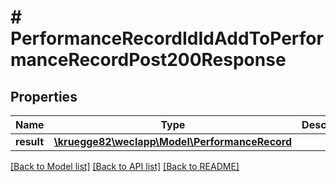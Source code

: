 # # PerformanceRecordIdIdAddToPerformanceRecordPost200Response

## Properties

Name | Type | Description | Notes
------------ | ------------- | ------------- | -------------
**result** | [**\kruegge82\weclapp\Model\PerformanceRecord**](PerformanceRecord.md) |  | [optional]

[[Back to Model list]](../../README.md#models) [[Back to API list]](../../README.md#endpoints) [[Back to README]](../../README.md)

